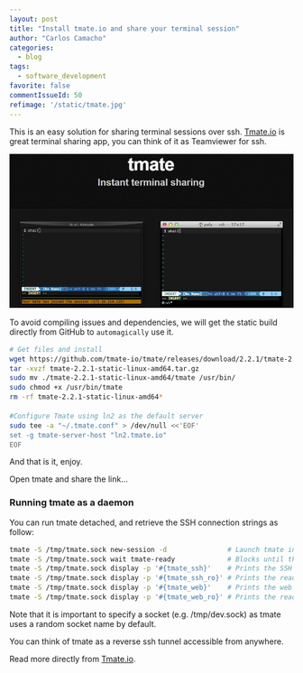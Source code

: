 ```yaml
---
layout: post
title: "Install tmate.io and share your terminal session"
author: "Carlos Camacho"
categories:
  - blog
tags:
  - software_development
favorite: false
commentIssueId: 50
refimage: '/static/tmate.jpg'
---
```


This is an easy solution for sharing terminal sessions over ssh.
[Tmate.io](https://tmate.io) is great terminal sharing app,
you can think of it as Teamviewer for ssh.

![](/static/tmate.jpg)

To avoid compiling issues and dependencies, we will get the
static build directly from GitHub to `automagically` use it.

```bash
# Get files and install
wget https://github.com/tmate-io/tmate/releases/download/2.2.1/tmate-2.2.1-static-linux-amd64.tar.gz
tar -xvzf tmate-2.2.1-static-linux-amd64.tar.gz
sudo mv ./tmate-2.2.1-static-linux-amd64/tmate /usr/bin/
sudo chmod +x /usr/bin/tmate
rm -rf tmate-2.2.1-static-linux-amd64*

#Configure Tmate using ln2 as the default server
sudo tee -a "~/.tmate.conf" > /dev/null <<'EOF'
set -g tmate-server-host "ln2.tmate.io"
EOF
```

And that is it, enjoy.

Open tmate and share the link...

### Running tmate as a daemon

You can run tmate detached, and retrieve
the SSH connection strings as follow:

```bash
tmate -S /tmp/tmate.sock new-session -d               # Launch tmate in a detached state
tmate -S /tmp/tmate.sock wait tmate-ready             # Blocks until the SSH connection is established
tmate -S /tmp/tmate.sock display -p '#{tmate_ssh}'    # Prints the SSH connection string
tmate -S /tmp/tmate.sock display -p '#{tmate_ssh_ro}' # Prints the read-only SSH connection string
tmate -S /tmp/tmate.sock display -p '#{tmate_web}'    # Prints the web connection string
tmate -S /tmp/tmate.sock display -p '#{tmate_web_ro}' # Prints the read-only web connection string
```

Note that it is important to specify a socket
(e.g. /tmp/dev.sock) as tmate uses a random
socket name by default.

You can think of tmate as a reverse ssh tunnel
accessible from anywhere.


Read more directly from [Tmate.io](https://tmate.io/).
